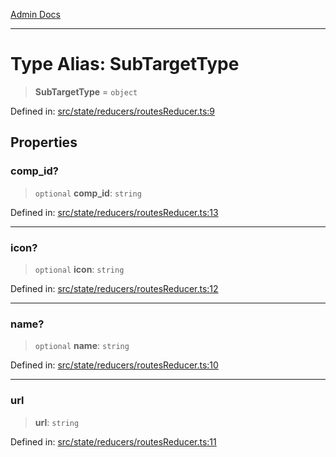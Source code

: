 [Admin Docs](/)

***

# Type Alias: SubTargetType

> **SubTargetType** = `object`

Defined in: [src/state/reducers/routesReducer.ts:9](https://github.com/PalisadoesFoundation/talawa-admin/blob/main/src/state/reducers/routesReducer.ts#L9)

## Properties

### comp\_id?

> `optional` **comp\_id**: `string`

Defined in: [src/state/reducers/routesReducer.ts:13](https://github.com/PalisadoesFoundation/talawa-admin/blob/main/src/state/reducers/routesReducer.ts#L13)

***

### icon?

> `optional` **icon**: `string`

Defined in: [src/state/reducers/routesReducer.ts:12](https://github.com/PalisadoesFoundation/talawa-admin/blob/main/src/state/reducers/routesReducer.ts#L12)

***

### name?

> `optional` **name**: `string`

Defined in: [src/state/reducers/routesReducer.ts:10](https://github.com/PalisadoesFoundation/talawa-admin/blob/main/src/state/reducers/routesReducer.ts#L10)

***

### url

> **url**: `string`

Defined in: [src/state/reducers/routesReducer.ts:11](https://github.com/PalisadoesFoundation/talawa-admin/blob/main/src/state/reducers/routesReducer.ts#L11)
